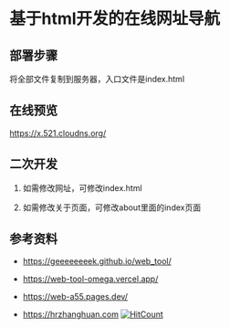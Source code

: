 # 基于html开发的在线网址导航

## 部署步骤

将全部文件复制到服务器，入口文件是index.html


## 在线预览

https://x.521.cloudns.org/


## 二次开发

1. 如需修改网址，可修改index.html

2. 如需修改关于页面，可修改about里面的index页面


## 参考资料

- https://geeeeeeeek.github.io/web_tool/

- https://web-tool-omega.vercel.app/

- https://web-a55.pages.dev/

- https://hrzhanghuan.com
  [![HitCount](https://hits.dwyl.com/https://githubcom/196180/web_tool.svg?style=flat-square)](http://hits.dwyl.com/https://githubcom/196180/web_tool)
